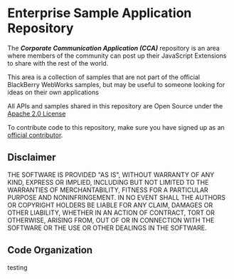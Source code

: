 # Enterprise Sample Application Repository
The _**Corporate Communication Application (CCA)**_ repository is an area where members of the community can post up their JavaScript Extensions to share with the rest of the world.  

This area is a collection of samples that are not part of the official BlackBerry WebWorks samples, but may be useful to someone looking for ideas on their own applications

All APIs and samples shared in this repository are Open Source under the  [Apache 2.0 License](http://www.apache.org/licenses/LICENSE-2.0.html)

To contribute code to this repository, make sure you have signed up as an [official contributor](https://github.com/blackberry/WebWorks/wiki/How-to-Contribute).

## Disclaimer

THE SOFTWARE IS PROVIDED "AS IS", WITHOUT WARRANTY OF ANY KIND, EXPRESS OR IMPLIED, INCLUDING BUT NOT LIMITED TO THE WARRANTIES OF MERCHANTABILITY, FITNESS FOR A PARTICULAR PURPOSE AND NONINFRINGEMENT. IN NO EVENT SHALL THE AUTHORS OR COPYRIGHT HOLDERS BE LIABLE FOR ANY CLAIM, DAMAGES OR OTHER LIABILITY, WHETHER IN AN ACTION OF CONTRACT, TORT OR OTHERWISE, ARISING FROM, OUT OF OR IN CONNECTION WITH THE SOFTWARE OR THE USE OR OTHER DEALINGS IN THE SOFTWARE.


## Code Organization
testing